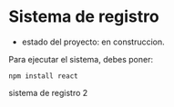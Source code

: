 <h1> Sistema de registro </h1>

- estado del proyecto: en construccion.

Para ejecutar el sistema, debes poner:

```npm install react```

sistema de registro 2
